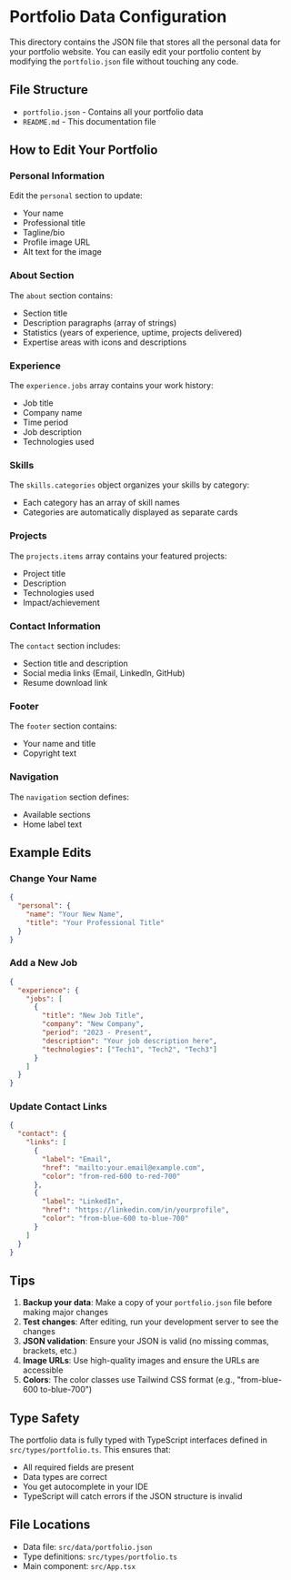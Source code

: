 # Portfolio Data Configuration

This directory contains the JSON file that stores all the personal data for your portfolio website. You can easily edit your portfolio content by modifying the `portfolio.json` file without touching any code.

## File Structure

- `portfolio.json` - Contains all your portfolio data
- `README.md` - This documentation file

## How to Edit Your Portfolio

### Personal Information
Edit the `personal` section to update:
- Your name
- Professional title
- Tagline/bio
- Profile image URL
- Alt text for the image

### About Section
The `about` section contains:
- Section title
- Description paragraphs (array of strings)
- Statistics (years of experience, uptime, projects delivered)
- Expertise areas with icons and descriptions

### Experience
The `experience.jobs` array contains your work history:
- Job title
- Company name
- Time period
- Job description
- Technologies used

### Skills
The `skills.categories` object organizes your skills by category:
- Each category has an array of skill names
- Categories are automatically displayed as separate cards

### Projects
The `projects.items` array contains your featured projects:
- Project title
- Description
- Technologies used
- Impact/achievement

### Contact Information
The `contact` section includes:
- Section title and description
- Social media links (Email, LinkedIn, GitHub)
- Resume download link

### Footer
The `footer` section contains:
- Your name and title
- Copyright text

### Navigation
The `navigation` section defines:
- Available sections
- Home label text

## Example Edits

### Change Your Name
```json
{
  "personal": {
    "name": "Your New Name",
    "title": "Your Professional Title"
  }
}
```

### Add a New Job
```json
{
  "experience": {
    "jobs": [
      {
        "title": "New Job Title",
        "company": "New Company",
        "period": "2023 - Present",
        "description": "Your job description here",
        "technologies": ["Tech1", "Tech2", "Tech3"]
      }
    ]
  }
}
```

### Update Contact Links
```json
{
  "contact": {
    "links": [
      {
        "label": "Email",
        "href": "mailto:your.email@example.com",
        "color": "from-red-600 to-red-700"
      },
      {
        "label": "LinkedIn",
        "href": "https://linkedin.com/in/yourprofile",
        "color": "from-blue-600 to-blue-700"
      }
    ]
  }
}
```

## Tips

1. **Backup your data**: Make a copy of your `portfolio.json` file before making major changes
2. **Test changes**: After editing, run your development server to see the changes
3. **JSON validation**: Ensure your JSON is valid (no missing commas, brackets, etc.)
4. **Image URLs**: Use high-quality images and ensure the URLs are accessible
5. **Colors**: The color classes use Tailwind CSS format (e.g., "from-blue-600 to-blue-700")

## Type Safety

The portfolio data is fully typed with TypeScript interfaces defined in `src/types/portfolio.ts`. This ensures that:
- All required fields are present
- Data types are correct
- You get autocomplete in your IDE
- TypeScript will catch errors if the JSON structure is invalid

## File Locations

- Data file: `src/data/portfolio.json`
- Type definitions: `src/types/portfolio.ts`
- Main component: `src/App.tsx` 